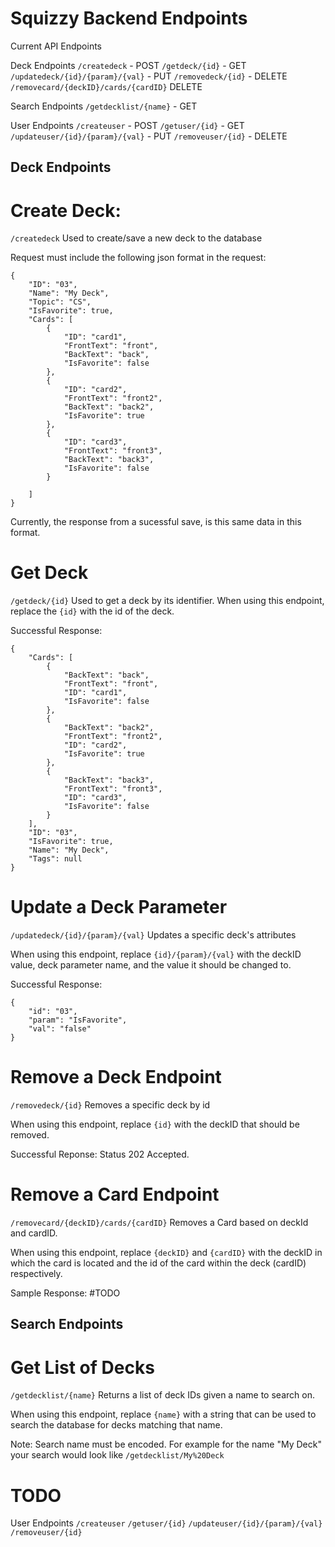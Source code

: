 # Squizzy Backend Endpoints


Current API Endpoints


Deck Endpoints
```/createdeck``` - POST
```/getdeck/{id}``` - GET
```/updatedeck/{id}/{param}/{val}``` - PUT
```/removedeck/{id}``` - DELETE
```/removecard/{deckID}/cards/{cardID}``` DELETE

Search Endpoints
```/getdecklist/{name}``` - GET

User Endpoints
```/createuser``` - POST
```/getuser/{id}``` - GET
```/updateuser/{id}/{param}/{val}``` - PUT
```/removeuser/{id}``` - DELETE


## Deck Endpoints

# Create Deck:
```/createdeck```
Used to create/save a new deck to the database

Request must include the following json format in the request:
```
{
	"ID": "03",
    "Name": "My Deck",
    "Topic": "CS",
    "IsFavorite": true,
	"Cards": [
		{
			"ID": "card1",
			"FrontText": "front",
			"BackText": "back",
            "IsFavorite": false
		},
        {
			"ID": "card2",
			"FrontText": "front2",
			"BackText": "back2",
            "IsFavorite": true
		},
        {
			"ID": "card3",
			"FrontText": "front3",
			"BackText": "back3",
            "IsFavorite": false
		}
		
	]
} 
```
Currently, the response from a sucessful save, is this same data in this format. 

# Get Deck
```/getdeck/{id}```
Used to get a deck by its identifier. 
When using this endpoint, replace the ```{id}``` with the id of the deck. 

Successful Response:
```
{
    "Cards": [
        {
            "BackText": "back",
            "FrontText": "front",
            "ID": "card1",
            "IsFavorite": false
        },
        {
            "BackText": "back2",
            "FrontText": "front2",
            "ID": "card2",
            "IsFavorite": true
        },
        {
            "BackText": "back3",
            "FrontText": "front3",
            "ID": "card3",
            "IsFavorite": false
        }
    ],
    "ID": "03",
    "IsFavorite": true,
    "Name": "My Deck",
    "Tags": null
}
```

# Update a Deck Parameter
```/updatedeck/{id}/{param}/{val}```
Updates a specific deck's attributes

When using this endpoint, replace ```{id}/{param}/{val}``` with the deckID value, deck parameter name, and the value it should be changed to. 

Successful Response:
```
{
    "id": "03",
    "param": "IsFavorite",
    "val": "false"
}
```

# Remove a Deck Endpoint
```/removedeck/{id}```
Removes a specific deck by id

When using this endpoint, replace ```{id}``` with the deckID that should be removed. 

Successful Reponse: Status 202 Accepted.


# Remove a Card Endpoint
```/removecard/{deckID}/cards/{cardID}```
Removes a Card based on deckId and cardID. 

When using this endpoint, replace ```{deckID}``` and ```{cardID}``` with the deckID in which the card is located and the id of the card within the deck (cardID) respectively. 

Sample Response:
#TODO


## Search Endpoints

# Get List of Decks 
```/getdecklist/{name}```
Returns a list of deck IDs given a name to search on. 

When using this endpoint, replace ```{name}``` with a string that can be used to search the database for decks matching that name. 

Note: Search name must be encoded. For example for the name "My Deck" your search would look like ```/getdecklist/My%20Deck```

# TODO
User Endpoints
```/createuser```
```/getuser/{id}```
```/updateuser/{id}/{param}/{val}```
```/removeuser/{id}```

